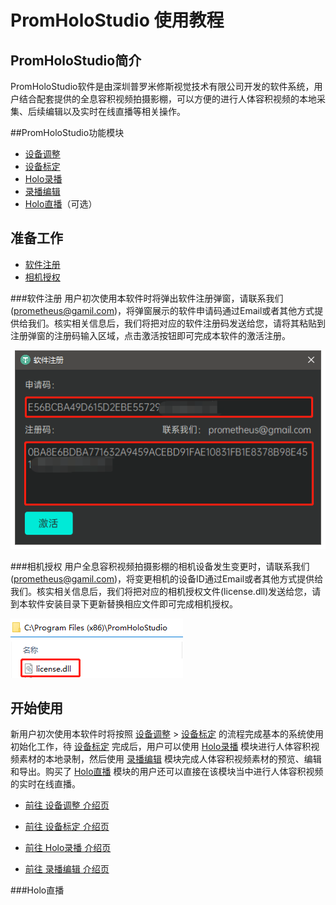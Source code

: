 # PromHoloStudio 使用教程

## PromHoloStudio简介

PromHoloStudio软件是由深圳普罗米修斯视觉技术有限公司开发的软件系统，用户结合配套提供的全息容积视频拍摄影棚，可以方便的进行人体容积视频的本地采集、后续编辑以及实时在线直播等相关操作。

##<span id = "id_promholostudio">PromHoloStudio功能模块</span>

* [设备调整](page_deviceSetting.md#id_page_deviceSetting)
* [设备标定](page_deviceCalib.md#id_page_deviceCalib)
* [Holo录播](page_capture.md#id_page_capture)
* [录播编辑](page_holoEdit.md#id_page_holoEdit)
* [Holo直播](#HoloLive)（可选）

## 准备工作
* [软件注册](#Registration)
* [相机授权](#CameraLicense)

###<span id = "Registration">软件注册</span>
用户初次使用本软件时将弹出软件注册弹窗，请联系我们(<prometheus@gamil.com>)，将弹窗展示的软件申请码通过Email或者其他方式提供给我们。核实相关信息后，我们将把对应的软件注册码发送给您，请将其粘贴到注册弹窗的注册码输入区域，点击激活按钮即可完成本软件的激活注册。

![image](imgs/PromHoloStudio/img_register.png)

###<span id = "CameraLicense">相机授权</span>
用户全息容积视频拍摄影棚的相机设备发生变更时，请联系我们(<prometheus@gamil.com>)，将变更相机的设备ID通过Email或者其他方式提供给我们。核实相关信息后，我们将把对应的相机授权文件(license.dll)发送给您，请到本软件安装目录下更新替换相应文件即可完成相机授权。

![image](imgs/PromHoloStudio/img_cameralicense.png)

## 开始使用

新用户初次使用本软件时将按照 [设备调整](page_deviceSetting.md#id_page_deviceSetting) > [设备标定](page_deviceCalib.md#id_page_deviceCalib) 的流程完成基本的系统使用初始化工作，待 [设备标定](page_deviceCalib.md#id_page_deviceCalib) 完成后，用户可以使用 [Holo录播](page_capture.md#id_page_capture) 模块进行人体容积视频素材的本地录制，然后使用 [录播编辑](page_holoEdit.md#id_page_holoEdit) 模块完成人体容积视频素材的预览、编辑和导出。购买了 [Holo直播](#HoloLive) 模块的用户还可以直接在该模块当中进行人体容积视频的实时在线直播。

* [前往 设备调整 介绍页](page_deviceSetting.md#id_page_deviceSetting)

* [前往 设备标定 介绍页](page_deviceCalib.md#page_deviceCalib)

* [前往 Holo录播 介绍页](page_capture.md#id_page_capture)

* [前往 录播编辑 介绍页](page_holoEdit.md#id_page_holoEdit)

###<span id = "HoloLive">Holo直播</span>
